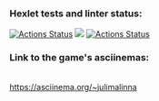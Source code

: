 ### Hexlet tests and linter status:
[![Actions Status](https://github.com/julimalinna/frontend-project-lvl1/workflows/hexlet-check/badge.svg)](https://github.com/julimalinna/frontend-project-lvl1/actions)
<a href="https://codeclimate.com/github/codeclimate/codeclimate/maintainability"><img src="https://api.codeclimate.com/v1/badges/a99a88d28ad37a79dbf6/maintainability" /></a>
[![Actions Status](https://github.com/julimalinna/frontend-project-lvl1/workflows/Super-Linter/badge.svg)](https://github.com/julimalinna/frontend-project-lvl1/actions)
<h3>Link to the game's asciinemas:</h3><br>
<a href="https://asciinema.org/~julimalinna">https://asciinema.org/~julimalinna</a>

